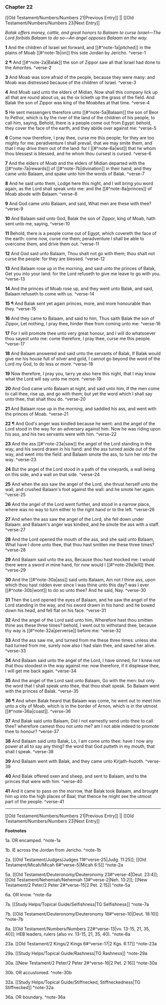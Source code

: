 ### Chapter 22

[[Old Testament/Numbers/Numbers 21|Previous Entry]]  ||  [[Old Testament/Numbers/Numbers 23|Next Entry]]

*Balak offers money, cattle, and great honors to Balaam to curse Israel—The Lord forbids Balaam to do so—An angel opposes Balaam on the way.*

**1**  And the children of Israel set forward, and [[#^note-1a|pitched]] in the plains of Moab [[#^note-1b|on]] this side Jordan by Jericho. ^verse-1

**2**  ¶ And [[#^note-2a|Balak]] the son of Zippor saw all that Israel had done to the Amorites. ^verse-2

**3**  And Moab was sore afraid of the people, because they were many: and Moab was distressed because of the children of Israel. ^verse-3

**4**  And Moab said unto the elders of Midian, Now shall this company lick up all that are round about us, as the ox licketh up the grass of the field. And Balak the son of Zippor was king of the Moabites at that time. ^verse-4

**5**  He sent messengers therefore unto [[#^note-5a|Balaam]] the son of Beor to Pethor, which is by the river of the land of the children of his people, to call him, saying, Behold, there is a people come out from Egypt: behold, they cover the face of the earth, and they abide over against me: ^verse-5

**6**  Come now therefore, I pray thee, curse me this people; for they are too mighty for me: peradventure I shall prevail, that we may smite them, and that I may drive them out of the land: for I [[#^note-6a|wot]] that he whom thou blessest is blessed, and he whom thou cursest is cursed. ^verse-6

**7**  And the elders of Moab and the elders of Midian departed with the [[#^note-7a|rewards]] of [[#^note-7b|divination]] in their hand; and they came unto Balaam, and spake unto him the words of Balak. ^verse-7

**8**  And he said unto them, Lodge here this night, and I will bring you word again, as the Lord shall speak unto me: and the [[#^note-8a|princes]] of Moab abode with Balaam. ^verse-8

**9**  And God came unto Balaam, and said, What men are these with thee? ^verse-9

**10**  And Balaam said unto God, Balak the son of Zippor, king of Moab, hath sent unto me, saying, ^verse-10

**11**  Behold, there is a people come out of Egypt, which covereth the face of the earth: come now, curse me them; peradventure I shall be able to overcome them, and drive them out. ^verse-11

**12**  And God said unto Balaam, Thou shalt not go with them; thou shalt not curse the people: for they are blessed. ^verse-12

**13**  And Balaam rose up in the morning, and said unto the princes of Balak, Get you into your land: for the Lord refuseth to give me leave to go with you. ^verse-13

**14**  And the princes of Moab rose up, and they went unto Balak, and said, Balaam refuseth to come with us. ^verse-14

**15**  ¶ And Balak sent yet again princes, more, and more honourable than they. ^verse-15

**16**  And they came to Balaam, and said to him, Thus saith Balak the son of Zippor, Let nothing, I pray thee, hinder thee from coming unto me: ^verse-16

**17**  For I will promote thee unto very great honour, and I will do whatsoever thou sayest unto me: come therefore, I pray thee, curse me this people. ^verse-17

**18**  And Balaam answered and said unto the servants of Balak, If Balak would give me his house full of silver and gold, I cannot go beyond the word of the Lord my God, to do less or more. ^verse-18

**19**  Now therefore, I pray you, tarry ye also here this night, that I may know what the Lord will say unto me more. ^verse-19

**20**  And God came unto Balaam at night, and said unto him, If the men come to call thee, rise up, and go with them; but yet the word which I shall say unto thee, that shalt thou do. ^verse-20

**21**  And Balaam rose up in the morning, and saddled his ass, and went with the princes of Moab. ^verse-21

**22**  ¶ And God's anger was kindled because he went: and the angel of the Lord stood in the way for an adversary against him. Now he was riding upon his ass, and his two servants were with him. ^verse-22

**23**  And the ass [[#^note-23a|saw]] the angel of the Lord standing in the way, and his sword drawn in his hand: and the ass turned aside out of the way, and went into the field: and Balaam smote the ass, to turn her into the way. ^verse-23

**24**  But the angel of the Lord stood in a path of the vineyards, a wall being on this side, and a wall on that side. ^verse-24

**25**  And when the ass saw the angel of the Lord, she thrust herself unto the wall, and crushed Balaam's foot against the wall: and he smote her again. ^verse-25

**26**  And the angel of the Lord went further, and stood in a narrow place, where was no way to turn either to the right hand or to the left. ^verse-26

**27**  And when the ass saw the angel of the Lord, she fell down under Balaam: and Balaam's anger was kindled, and he smote the ass with a staff. ^verse-27

**28**  And the Lord opened the mouth of the ass, and she said unto Balaam, What have I done unto thee, that thou hast smitten me these three times? ^verse-28

**29**  And Balaam said unto the ass, Because thou hast mocked me: I would there were a sword in mine hand, for now would I [[#^note-29a|kill]] thee. ^verse-29

**30**  And the [[#^note-30a|ass]] said unto Balaam, Am not I thine ass, upon which thou hast ridden ever since I was thine unto this day? was I ever [[#^note-30b|wont]] to do so unto thee? And he said, Nay. ^verse-30

**31**  Then the Lord opened the eyes of Balaam, and he saw the angel of the Lord standing in the way, and his sword drawn in his hand: and he bowed down his head, and fell flat on his face. ^verse-31

**32**  And the angel of the Lord said unto him, Wherefore hast thou smitten thine ass these three times? behold, I went out to withstand thee, because thy way is [[#^note-32a|perverse]] before me: ^verse-32

**33**  And the ass saw me, and turned from me these three times: unless she had turned from me, surely now also I had slain thee, and saved her alive. ^verse-33

**34**  And Balaam said unto the angel of the Lord, I have sinned; for I knew not that thou stoodest in the way against me: now therefore, if it displease thee, I will get me back again. ^verse-34

**35**  And the angel of the Lord said unto Balaam, Go with the men: but only the word that I shall speak unto thee, that thou shalt speak. So Balaam went with the princes of Balak. ^verse-35

**36**  ¶ And when Balak heard that Balaam was come, he went out to meet him unto a city of Moab, which is in the border of Arnon, which is in the utmost [[#^note-36a|coast]]. ^verse-36

**37**  And Balak said unto Balaam, Did I not earnestly send unto thee to call thee? wherefore camest thou not unto me? am I not able indeed to promote thee to honour? ^verse-37

**38**  And Balaam said unto Balak, Lo, I am come unto thee: have I now any power at all to say any thing? the word that God putteth in my mouth, that shall I speak. ^verse-38

**39**  And Balaam went with Balak, and they came unto Kirjath-huzoth. ^verse-39

**40**  And Balak offered oxen and sheep, and sent to Balaam, and to the princes that were with him. ^verse-40

**41**  And it came to pass on the morrow, that Balak took Balaam, and brought him up into the high places of Baal, that thence he might see the utmost part of the people. ^verse-41


---
[[Old Testament/Numbers/Numbers 21|Previous Entry]]  ||  [[Old Testament/Numbers/Numbers 23|Next Entry]]


**Footnotes**


1a. OR encamped. ^note-1a

1b. IE across the Jordan from Jericho. ^note-1b

2a. [[Old Testament/Judges/Judges 11#^verse-25|Judg. 11:25]]; [[Old Testament/Micah/Micah 6#^verse-5|Micah 6:5]] ^note-2a

5a. [[Old Testament/Deuteronomy/Deuteronomy 23#^verse-4|Deut. 23:4]]; [[Old Testament/Nehemiah/Nehemiah 13#^verse-2|Neh. 13:2]]; [[New Testament/2 Peter/2 Peter 2#^verse-15|2 Pet. 2:15]] ^note-5a

6a. OR know. ^note-6a

7a. [[Study Helps/Topical Guide/Selfishness|TG Selfishness]] ^note-7a

7b. [[Old Testament/Deuteronomy/Deuteronomy 18#^verse-10|Deut. 18:10]] ^note-7b

8a. [[Old Testament/Numbers/Numbers 22#^verse-13|vv. 13-15, 21, 35, 40]]; HEB leaders, rulers (also vv. 13-15, 21, 35, 40). ^note-8a

23a. [[Old Testament/2 Kings/2 Kings 6#^verse-17|2 Kgs. 6:17]] ^note-23a

29a. [[Study Helps/Topical Guide/Rashness|TG Rashness]] ^note-29a

30a. [[New Testament/2 Peter/2 Peter 2#^verse-16|2 Pet. 2:16]] ^note-30a

30b. OR accustomed. ^note-30b

32a. [[Study Helps/Topical Guide/Stiffnecked, Stiffneckedness|TG Stiffnecked]] ^note-32a

36a. OR boundary. ^note-36a